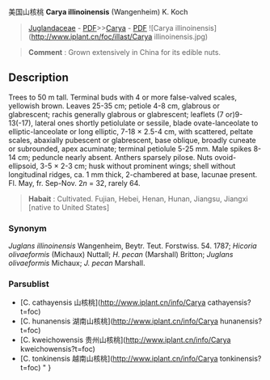 美国山核桃 **Carya illinoinensis** (Wangenheim) K. Koch

> [Juglandaceae](http://www.iplant.cn/info/Juglandaceae?t=foc) - [PDF](http://www.iplant.cn/foc/pdf/Juglandaceae.pdf)>>[Carya](http://www.iplant.cn/info/Carya?t=foc) - [PDF](http://www.iplant.cn/foc/pdf/Carya.pdf)
![Carya illinoinensis](http://www.iplant.cn/foc/illast/Carya illinoinensis.jpg)


> **Comment** : 
> Grown extensively in China for its edible nuts.

## Description

Trees to 50 m tall. Terminal buds with 4 or more false-valved scales, yellowish brown. Leaves 25-35 cm; petiole 4-8 cm, glabrous or glabrescent; rachis generally glabrous or glabrescent; leaflets (7 or)9-13(-17), lateral ones shortly petiolulate or sessile, blade ovate-lanceolate to elliptic-lanceolate or long elliptic, 7-18 ×  2.5-4 cm, with scattered, peltate scales, abaxially pubescent or glabrescent, base oblique, broadly cuneate or subrounded, apex acuminate; terminal petiolule 5-25 mm. Male spikes 8-14 cm; peduncle nearly absent. Anthers sparsely pilose. Nuts ovoid-ellipsoid, 3-5 ×  2-3 cm; husk without prominent wings; shell without longitudinal ridges, ca. 1 mm thick, 2-chambered at base, lacunae present. Fl. May, fr. Sep-Nov. 2*n* = 32, rarely 64.


> **Habait** : 
> Cultivated. Fujian, Hebei, Henan, Hunan, Jiangsu, Jiangxi [native to United States]

### Synonym
*Juglans illinoinensis* Wangenheim, Beytr. Teut. Forstwiss. 54. 1787; *Hicoria olivaeformis* (Michaux) Nuttall; *H. pecan* (Marshall) Britton; *Juglans olivaeformis* Michaux; *J. pecan* Marshall.



### Parsublist

* [C.  cathayensis  山核桃](http://www.iplant.cn/info/Carya cathayensis?t=foc)
* [C.  hunanensis  湖南山核桃](http://www.iplant.cn/info/Carya hunanensis?t=foc)
* [C.  kweichowensis  贵州山核桃](http://www.iplant.cn/info/Carya kweichowensis?t=foc)
* [C.  tonkinensis  越南山核桃](http://www.iplant.cn/info/Carya tonkinensis?t=foc)
"
}